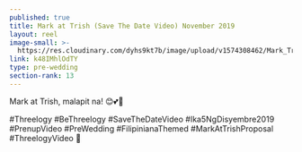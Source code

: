 ```yaml
---
published: true
title: Mark at Trish (Save The Date Video) November 2019
layout: reel
image-small: >-
  https://res.cloudinary.com/dyhs9kt7b/image/upload/v1574308462/Mark_Trish-01.jpg
link: k48IMhlOdTY
type: pre-wedding
section-rank: 13
---
```

Mark at Trish, malapit na! 😊💕💍

#Threelogy #BeThreelogy #SaveTheDateVideo #Ika5NgDisyembre2019 #PrenupVideo #PreWedding #FilipinianaThemed #MarkAtTrishProposal #ThreelogyVideo 💖
